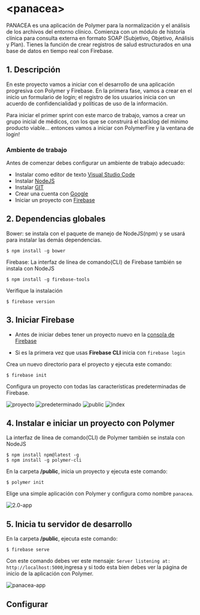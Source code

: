 # \<panacea\>

PANACEA es una aplicación de Polymer para la normalización y el análisis de los archivos del entorno clínico. Comienza con un módulo de historia clínica para consulta externa en formato SOAP (Subjetivo, Objetivo, Análisis y Plan). Tienes la función de crear registros de salud estructurados en una base de datos en tiempo real con Firebase.

## 1. Descripción

En  este proyecto vamos a iniciar con el desarrollo de una aplicación progresiva con Polymer y Firebase. En la primera fase, vamos a crear en el inicio un formulario de login; el registro de los usuarios inicia con un acuerdo de confidencialidad y políticas de uso de la información.

Para iniciar el primer sprint con este marco de trabajo, vamos a crear un grupo inicial de médicos, con los que se construirá el backlog del mínimo producto viable… entonces vamos a iniciar con PolymerFire y la ventana de login! 

### Ambiente de trabajo

Antes de comenzar debes configurar un ambiente de trabajo adecuado:
- Instalar como editor de texto [Visual Studio Code](https://code.visualstudio.com/)
- Instalar [NodeJS](https://nodejs.org)
- Instalar [GIT](https://git-scm.com/)
- Crear una cuenta con [Google](https://accounts.google.com/SignUp)
- Iniciar un proyecto con [Firebase](https://console.firebase.google.com/u/0/)

## 2. Dependencias globales

Bower: se instala con el paquete de manejo de NodeJS(npm) y se usará para instalar las demás dependencias.

```linux & windows
$ npm install -g bower
```

Firebase: La interfaz de línea de comando(CLI) de Firebase también se instala con NodeJS 

```linux & windows
$ npm install -g firebase-tools
```
Verifique la instalación 

```linux & windows
$ firebase version
```
## 3. Iniciar Firebase

* Antes de iniciar debes tener un proyecto nuevo en la [consola de Firebase](https://console.firebase.google.com/u/0/)

* Si es la primera vez que usas **Firebase CLI** inicia con ```firebase login```

Crea un nuevo directorio para el proyecto y ejecuta este comando:

```linux & windows
$ firebase init
```
Configura un proyecto con todas las características predeterminadas de Firebase.

![proyecto]()
![predeterminado]()
![public]()
![index]()

## 4. Instalar e iniciar un proyecto con Polymer

La interfaz de línea de comando(CLI) de Polymer también se instala con NodeJS

```linux & windows
$ npm install npm@latest -g
$ npm install -g polymer-cli
```

En la carpeta **/public**, inicia un proyecto y ejecuta este comando:

```linux & windows
$ polymer init
```
Elige una simple aplicación con Polymer y configura como nombre ```panacea```.

![2.0-app](https://storage.googleapis.com/panacea-app/polymer2app.png)

## 5. Inicia tu servidor de desarrollo

En la carpeta **/public**, ejecuta este comando:

```linux & windows
$ firebase serve
```
Con este comando debes ver este mensaje: ```Server listening at: http://localhost:5000```,ingresa y si todo esta bien debes ver la página de inicio de la aplicación con Polymer. 

![panacea-app](https://storage.googleapis.com/panacea-app/panacea-app.png)

## Configurar

<!-- 
Instalaciones con Bower

```linux & windows
$ bower install polymerfire
```
```linux & windows
$ bower install PolymerElements/platinum-sw --save
```
 -->